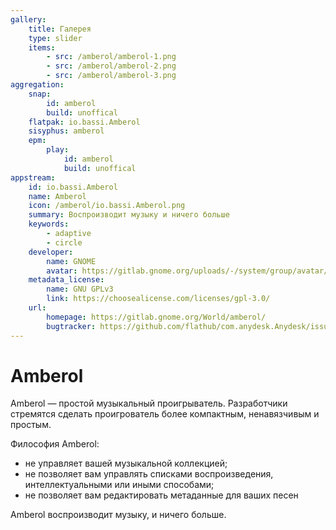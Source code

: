 ```yaml
---
gallery: 
    title: Галерея
    type: slider
    items: 
        - src: /amberol/amberol-1.png
        - src: /amberol/amberol-2.png
        - src: /amberol/amberol-3.png
aggregation:
    snap: 
        id: amberol
        build: unoffical
    flatpak: io.bassi.Amberol
    sisyphus: amberol
    epm:
        play:
            id: amberol
            build: unoffical
appstream:
    id: io.bassi.Amberol
    name: Amberol
    icon: /amberol/io.bassi.Amberol.png
    summary: Воспроизводит музыку и ничего больше
    keywords: 
        - adaptive
        - circle
    developer: 
        name: GNOME
        avatar: https://gitlab.gnome.org/uploads/-/system/group/avatar/8/gnomelogo.png?width=48
    metadata_license: 
        name: GNU GPLv3
        link: https://choosealicense.com/licenses/gpl-3.0/
    url: 
        homepage: https://gitlab.gnome.org/World/amberol/
        bugtracker: https://github.com/flathub/com.anydesk.Anydesk/issues
---
```


# Amberol

Amberol — простой музыкальный проигрыватель. Разработчики стремятся сделать проигрователь более компактным, ненавязчивым и простым. 

Философия Amberol:

- не управляет вашей музыкальной коллекцией; 
- не позволяет вам управлять списками воспроизведения, интеллектуальными или иными способами; 
- не позволяет вам редактировать метаданные для ваших песен

Amberol воспроизводит музыку, и ничего больше.

<AGWGallery />

<!--@include: @apps/_parts/install/content-repo.md-->
<!--@include: @apps/_parts/install/content-flatpak.md-->
<!--@include: @apps/_parts/install/content-snap.md-->
<!--@include: @apps/_parts/install/content-epm-play.md-->